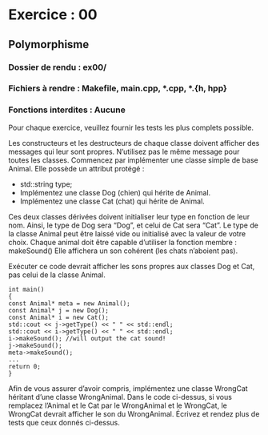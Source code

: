 # Exercice : 00
## Polymorphisme

### Dossier de rendu : ex00/
### Fichiers à rendre : Makefile, main.cpp, *.cpp, *.{h, hpp}
### Fonctions interdites : Aucune

Pour chaque exercice, veuillez fournir les tests les plus complets possible.

Les constructeurs et les destructeurs de chaque classe doivent afficher des messages qui
leur sont propres. N’utilisez pas le même message pour toutes les classes.
Commencez par implémenter une classe simple de base Animal. Elle possède un attribut protégé :

- std::string type;
- Implémentez une classe Dog (chien) qui hérite de Animal.
- Implémentez une classe Cat (chat) qui hérite de Animal.

Ces deux classes dérivées doivent initialiser leur type en fonction de leur nom. Ainsi,
le type de Dog sera “Dog”, et celui de Cat sera “Cat”. Le type de la classe Animal peut
être laissé vide ou initialisé avec la valeur de votre choix.
Chaque animal doit être capable d’utiliser la fonction membre :
makeSound()
Elle affichera un son cohérent (les chats n’aboient pas).

Exécuter ce code devrait afficher les sons propres aux classes Dog et Cat, pas celui de
la classe Animal.
```
int main()
{
const Animal* meta = new Animal();
const Animal* j = new Dog();
const Animal* i = new Cat();
std::cout << j->getType() << " " << std::endl;
std::cout << i->getType() << " " << std::endl;
i->makeSound(); //will output the cat sound!
j->makeSound();
meta->makeSound();
...
return 0;
}
```
Afin de vous assurer d’avoir compris, implémentez une classe WrongCat héritant
d’une classe WrongAnimal. Dans le code ci-dessus, si vous remplacez l’Animal et le
Cat par le WrongAnimal et le WrongCat, le WrongCat devrait afficher le son du WrongAnimal.
Écrivez et rendez plus de tests que ceux donnés ci-dessus.